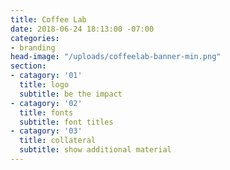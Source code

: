 ```yaml
---
title: Coffee Lab
date: 2018-06-24 18:13:00 -07:00
categories:
- branding
head-image: "/uploads/coffeelab-banner-min.png"
section:
- catagory: '01'
  title: logo
  subtitle: be the impact
- catagory: '02'
  title: fonts
  subtitle: font titles
- catagory: '03'
  title: collateral
  subtitle: show additional material
---
```


